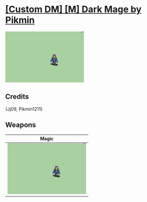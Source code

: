 # [\[Custom DM\] \[M\] Dark Mage by Pikmin](./)
 

<img src="./6.%20Magic/Magic_000.png" alt="[Custom DM] [M] Dark Mage by Pikmin standing" />

## Credits

{Jj09, Pikmin1211}

## Weapons
 

|Magic |
|  :---: |
| <img alt="Magic animation" src="./6.%20Magic/Magic.gif" /> |
